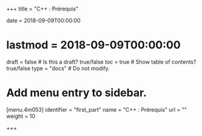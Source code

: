 +++
title = "C++ : Prérequis"

date = 2018-09-09T00:00:00
# lastmod = 2018-09-09T00:00:00

draft = false  # Is this a draft? true/false
toc = true  # Show table of contents? true/false
type = "docs"  # Do not modify.

# Add menu entry to sidebar.
[menu.4m053]
    identifier = "first_part"
    name = "C++ : Prérequis"
    url = ""
    weight = 10


+++